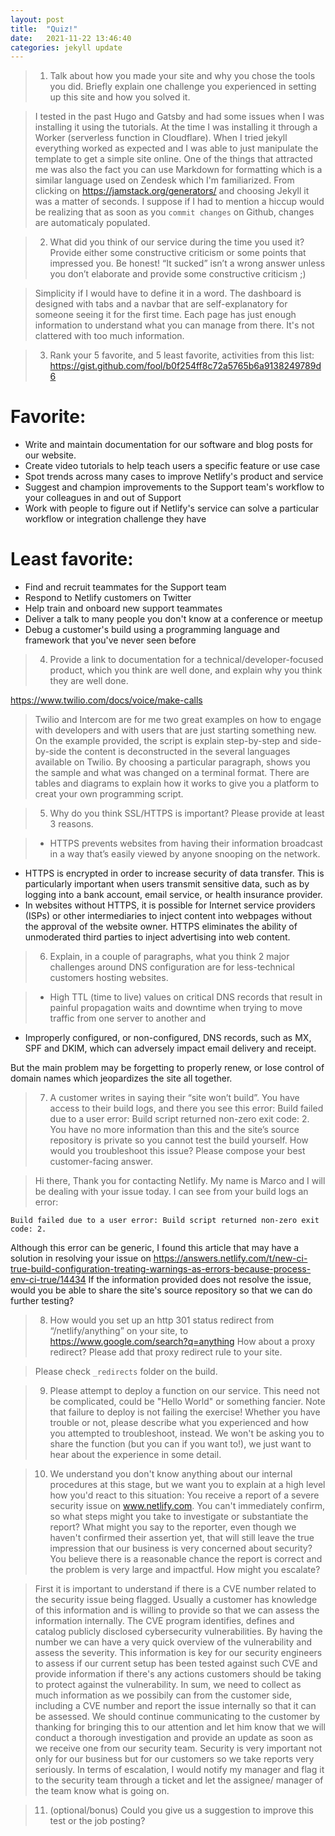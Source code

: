 ```yaml
---
layout: post
title:  "Quiz!"
date:   2021-11-22 13:46:40
categories: jekyll update
---
```


> 1. Talk about how you made your site and why you chose the tools you did. Briefly explain one challenge you experienced in setting up this site and how you solved it.

> I tested in the past Hugo and Gatsby and had some issues when I was installing it using the tutorials. At the time I was installing it through a Worker (serverless function in Cloudflare). When I tried jekyll everything worked as expected and I was able to just manipulate the template to get a simple site online. One of the things that attracted me was also the fact you can use Markdown for formatting which is a similar language used on Zendesk which I'm familiarized. From clicking on https://jamstack.org/generators/ and choosing Jekyll it was a matter of seconds. I suppose if I had to mention a hiccup would be realizing that as soon as you `commit changes` on Github, changes are automaticaly populated.

> 2. What did you think of our service during the time you used it? Provide either some constructive criticism or some points that impressed you. Be honest! “It sucked” isn’t a wrong answer unless you don’t elaborate and provide some constructive criticism ;)

> Simplicity if I would have to define it in a word. The dashboard is designed with tabs and a navbar that are self-explanatory for someone seeing it for the first time. Each page has just enough information to understand what you can manage from there. It's not clattered with too much information.

> 3. Rank your 5 favorite, and 5 least favorite, activities from this list: https://gist.github.com/fool/b0f254ff8c72a5765b6a9138249789d6

> 
# Favorite:
* Write and maintain documentation for our software and blog posts for our website.
* Create video tutorials to help teach users a specific feature or use case
* Spot trends across many cases to improve Netlify's product and service
* Suggest and champion improvements to the Support team's workflow to your colleagues in and out of Support
* Work with people to figure out if Netlify's service can solve a particular workflow or integration challenge they have

# Least favorite:
* Find and recruit teammates for the Support team
* Respond to Netlify customers on Twitter
* Help train and onboard new support teammates
* Deliver a talk to many people you don't know at a conference or meetup
* Debug a customer's build using a programming language and framework that you've never seen before

> 4. Provide a link to documentation for a technical/developer-focused product, which you think are well done, and explain why you think they are well done.

https://www.twilio.com/docs/voice/make-calls

> Twilio and Intercom are for me two great examples on how to engage with developers and with users that are just starting something new. On the example provided, the script is explain step-by-step and side-by-side the content is deconstructed in the several languages available on Twilio. By choosing a particular paragraph, shows you the sample and what was changed on a terminal format. There are tables and diagrams to explain how it works to give you a platform to creat your own programming script.

> 5. Why do you think SSL/HTTPS is important? Please provide at least 3 reasons.

> * HTTPS prevents websites from having their information broadcast in a way that’s easily viewed by anyone snooping on the network.
* HTTPS is encrypted in order to increase security of data transfer. This is particularly important when users transmit sensitive data, such as by logging into a bank account, email service, or health insurance provider.
* In websites without HTTPS, it is possible for Internet service providers (ISPs) or other intermediaries to inject content into webpages without the approval of the website owner. HTTPS eliminates the ability of unmoderated third parties to inject advertising into web content.

> 6. Explain, in a couple of paragraphs, what you think 2 major challenges around DNS configuration are for less-technical customers hosting websites.

> * High TTL (time to live) values on critical DNS records that result in painful propagation waits and downtime when trying to move traffic from one server to another and
* Improperly configured, or non-configured, DNS records, such as MX, SPF and DKIM, which can adversely impact email delivery and receipt.

But the main problem may be forgetting to properly renew, or lose control of domain names which jeopardizes the site all together.

> 7. A customer writes in saying their “site won’t build”. You have access to their build logs, and there you see this error: Build failed due to a user error: Build script returned non-zero exit code: 2. You have no more information than this and the site’s source repository is private so you cannot test the build yourself. How would you troubleshoot this issue? Please compose your best customer-facing answer.

> Hi there,
Thank you for contacting Netlify. My name is Marco and I will be dealing with your issue today.
I can see from your build logs an error:
```
Build failed due to a user error: Build script returned non-zero exit code: 2.
```
Although this error can be generic, I found this article that may have a solution in resolving your issue on https://answers.netlify.com/t/new-ci-true-build-configuration-treating-warnings-as-errors-because-process-env-ci-true/14434
If the information provided does not resolve the issue, would you be able to share the site's source repository so that we can do further testing?

> 8. How would you set up an http 301 status redirect from “/netlify/anything” on your site, to https://www.google.com/search?q=anything How about a proxy redirect? Please add that proxy redirect rule to your site.

> Please check `_redirects` folder on the build.

> 9. Please attempt to deploy a function on our service. This need not be complicated, could be "Hello World" or something fancier. Note that failure to deploy is not failing the exercise! Whether you have trouble or not, please describe what you experienced and how you attempted to troubleshoot, instead. We won't be asking you to share the function (but you can if you want to!), we just want to hear about the experience in some detail.

> 

> 10. We understand you don't know anything about our internal procedures at this stage, but we want you to explain at a high level how you'd react to this situation: You receive a report of a severe security issue on www.netlify.com. You can't immediately confirm, so what steps might you take to investigate or substantiate the report? What might you say to the reporter, even though we haven't confirmed their assertion yet, that will still leave the true impression that our business is very concerned about security? You believe there is a reasonable chance the report is correct and the problem is very large and impactful. How might you escalate?

> First it is important to understand if there is a CVE number related to the security issue being flagged. Usually a customer has knowledge of this information and is willing to provide so that we can assess the information internally. The CVE program identifies, defines and catalog publicly disclosed cybersecurity vulnerabilities. By having the number we can have a very quick overview of the vulnerability and assess the severity. This information is key for our  security engineers to assess if our current setup has been tested against such CVE and provide information if there's any actions customers should be taking to protect against the vulnerability. In sum, we need to collect as much information as we possibily can from the customer side, including a CVE number and report the issue internally so that it can be assessed. We should continue communicating to the customer by thanking for bringing this to our attention and let him know that we will conduct a thorough investigation and provide an update as soon as we receive one from our security team. Security is very important not only for our business but for our customers so we take reports very seriously. In terms of escalation, I would notify my manager and flag it to the security team through a ticket and let the assignee/ manager of the team know what is going on.

> 11. (optional/bonus) Could you give us a suggestion to improve this test or the job posting?
